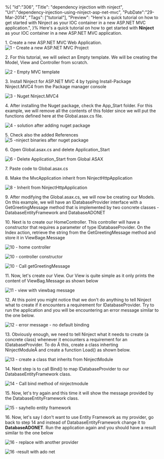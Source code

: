 ﻿%{
    "Id":"306",
    "Title": "dependency injection with ninject",
    "Url":"dependency-injection-using-ninject-asp-net-mvc",
    "PubDate":"29-Mar-2014",
    "Tags": ["tutorial"],
    "Preview": "Here's a quick tutorial on how to get started with Ninject as your IOC container in a new ASP.NET MVC application.",
}%
Here's a quick tutorial on how to get started with __Ninject__ as your IOC container in a new ASP.NET MVC application.

1\. Create a new ASP.NET MVC Web Application.
![1 - Create a new ASP.NET MVC Project][4]

2\. For this tutorial, we will select an Empty template. We will be creating the Model, View and Controller from scratch.

![2 - Empty MVC template][5]

3\. Install Ninject for ASP.NET MVC 4 by typing Install-Package Ninject.MVC4 from the Package manager console

![3 - Nuget Ninject.MVC4][6]

4\. After installing the Nuget package, check the App_Start folder. For this example, we will remove all the contents of this folder since we will put the functions defined here at the Global.asax.cs file.

![4 - solution after adding nuget package][7]

5\. Check also the added References
![5 -ninject binaries after nuget package][8]

6\. Open Global.asax.cs and delete Application_Start

![6 - Delete Application_Start from Global ASAX][9]

7\. Paste code to Global.asax.cs
<script src="https://gist.github.com/kimerran/f11fc0136a9b63b47273.js"></script>

8\. Make the MvcApplication inherit from NinjectHttpApplication

![8 - Inherit from NinjectHttpApplication][10]

9\. After modifying the Global.asax.cs, we will now be creating our Models. On this example, we will have an IDatabaseProvider interface with a GetGreetingMessage method that is implemented by two concrete classes - DatabaseEntityFramework and DatabaseADONET
<script src="https://gist.github.com/kimerran/9a08690fc9f0e6929ff3.js"></script>

10\. Next is to create our HomeController. This controller will have a constructor that requires a parameter of type IDatabaseProvider. On the Index action, retrieve the string from the GetGreetingMessage method and store it in ViewBage.Message

![10 - home controller][11]


![10 - controller constructor][12]


![10 - Call getGreetingMessage][13]


11\. Now, let's create our View. Our View is quite simple as it only prints the content of ViewBag.Message as shown below

![11 - view with viewbag message][14]


12\. At this point you might notice that we don't do anything to tell Ninject what to create if it encounters a requirement for IDatabaseProvider. Try to run the application and you will be encountering an error message similar to the one below.

![12 - error message  - no default binding][15]

13\. Obviously enough, we need to tell Ninject what it needs to create (a concrete class) whenever it encounters a requirement for an IDatabaseProvider. To do Â this, create a class inherting NinjectModuleÂ and create a function Load() as shown below.

![13 - create a class that inherits from NinjectModule][16]

14\. Next step is to call Bind() to map IDatabaseProvider to our DatabaseEntityFramework class.

![14 - Call bind method of ninjectmodule][17]

15\. Now, let's try again and this time it will show the message provided by the DatabaseEntityFramework class.

![15 - sayhello entity framework][18]

16\. Now, let's say I don't want to use Entity Framework as my provider, go back to step 14 and instead of DatabaseEntityFramework change it to __DatabaseADONET__. Run the application again and you should have a result similar to the one below

![16 - replace with another provider][19]

![16 -result with ado net][20]

[1]: http://gizmoblogr.com
[2]: http://gizmoblogr.com/category/web/aspnet "View all posts in ASP.NET"
[3]: http://gizmoblogr.com/assets/loading.gif
[4]: http://gizmoblogr.com/wp-content/uploads/2014/03/1-Create-a-new-ASP.NET-MVC-Project.jpg
[5]: http://gizmoblogr.com/wp-content/uploads/2014/03/2-Empty-MVC-template.jpg
[6]: http://gizmoblogr.com/wp-content/uploads/2014/03/3-Nuget-Ninject.MVC4_.gif
[7]: http://gizmoblogr.com/wp-content/uploads/2014/03/4-solution-after-adding-nuget-package.gif
[8]: http://gizmoblogr.com/wp-content/uploads/2014/03/5-ninject-binaries-after-nuget-package.gif
[9]: http://gizmoblogr.com/wp-content/uploads/2014/03/6-Delete-Application_Start-from-Global-ASAX.gif
[10]: http://gizmoblogr.com/wp-content/uploads/2014/03/8-Inherit-from-NinjectHttpApplication.gif
[11]: http://gizmoblogr.com/wp-content/uploads/2014/03/10-home-controller.png
[12]: http://gizmoblogr.com/wp-content/uploads/2014/03/10-controller-constructor.gif
[13]: http://gizmoblogr.com/wp-content/uploads/2014/03/10-Call-getGreetingMessage.gif
[14]: http://gizmoblogr.com/wp-content/uploads/2014/03/11-view-with-viewbag-message.gif
[15]: http://gizmoblogr.com/wp-content/uploads/2014/03/12-error-message-no-default-binding.gif
[16]: http://gizmoblogr.com/wp-content/uploads/2014/03/13-create-a-class-that-inherits-from-NinjectModule.gif
[17]: http://gizmoblogr.com/wp-content/uploads/2014/03/14-Call-bind-method-of-ninjectmodule.gif
[18]: http://gizmoblogr.com/wp-content/uploads/2014/03/15-sayhello-entity-framework.gif
[19]: http://gizmoblogr.com/wp-content/uploads/2014/03/16-replace-with-another-provider.gif
[20]: http://gizmoblogr.com/wp-content/uploads/2014/03/16-result-with-ado-net.gif
[21]: http://0.gravatar.com/avatar/0a71fb2741e1e3052384c81c65fde29a?s=100&d=http%3A%2F%2F0.gravatar.com%2Favatar%2Fad516503a11cd5ca435acc9bb6523536%3Fs%3D100&r=G
[22]: http://gizmoblogr.com/author/mhneri
[23]: http://moneygizmo.net
[24]: http://www.sisigbytes.com
[25]: http://gizmoblogr.com/contact
[26]: http://plus.google.com/108873856677774227247?rel=author
[27]: https://twitter.com/markhughneri

